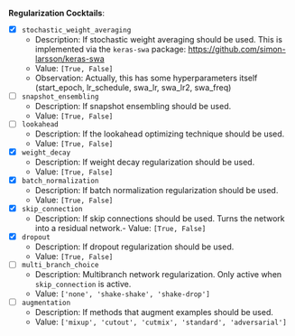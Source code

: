 **Regularization Cocktails**:
- [x] `stochastic_weight_averaging`
    - Description: If stochastic weight averaging should be used. This is implemented via the `keras-swa` package: https://github.com/simon-larsson/keras-swa
    - Value: `[True, False]`
    - Observation: Actually, this has some hyperparameters itself (start_epoch, lr_schedule,  swa_lr, swa_lr2, swa_freq)
- [ ] `snapshot_ensembling`
    - Description: If snapshot ensembling should be used.
    - Value: `[True, False]`
- [ ] `lookahead`
    - Description: If the lookahead optimizing technique should be used.
    - Value: `[True, False]`
- [x] `weight_decay`
    - Description: If weight decay regularization should be used.
    - Value: `[True, False]`
- [x] `batch_normalization`
    - Description: If batch normalization regularization should be used.
    - Value: `[True, False]`
- [x] `skip_connection`
    - Description: If skip connections should be used. Turns the network into a residual network.- Value: `[True, False]`
- [x] `dropout` 
    - Description: If dropout regularization should be used.
    - Value: `[True, False]`
- [ ] `multi_branch_choice`
    - Description: Multibranch network regularization. Only active when `skip_connection` is active.
    - Value: `['none', 'shake-shake', 'shake-drop']`
- [ ] `augmentation`
    - Description: If methods that augment examples should be used.
    - Value: `['mixup', 'cutout', 'cutmix', 'standard', 'adversarial']`
